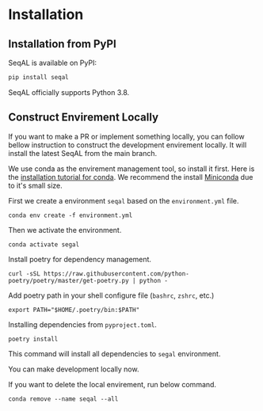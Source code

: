 # Installation

## Installation from PyPI

SeqAL is available on PyPI:

```bash
pip install seqal
```

SeqAL officially supports Python 3.8.

## Construct Envirement Locally

If you want to make a PR or implement something locally, you can follow bellow instruction to construct the development envirement locally. It will install the latest SeqAL from the main branch.

We use conda as the envirement management tool, so install it first. Here is the [installation tutorial for conda](https://docs.conda.io/projects/conda/en/latest/user-guide/install/index.html#installing-conda-on-a-system-that-has-other-python-installations-or-packages). We recommend the install [Miniconda](https://docs.conda.io/en/latest/miniconda.html#macos-installers) due to it's small size.


First we create a environment `seqal` based on the `environment.yml` file.

```
conda env create -f environment.yml
```

Then we activate the environment.

```
conda activate segal
```

Install poetry for dependency management.

```
curl -sSL https://raw.githubusercontent.com/python-poetry/poetry/master/get-poetry.py | python -
```

Add poetry path in your shell configure file (`bashrc`, `zshrc`, etc.)
```
export PATH="$HOME/.poetry/bin:$PATH"
```

Installing dependencies from `pyproject.toml`.

```
poetry install
```

This command will install all dependencies to `segal` environment.

You can make development locally now.

If you want to delete the local envirement, run below command.
```
conda remove --name seqal --all
```
